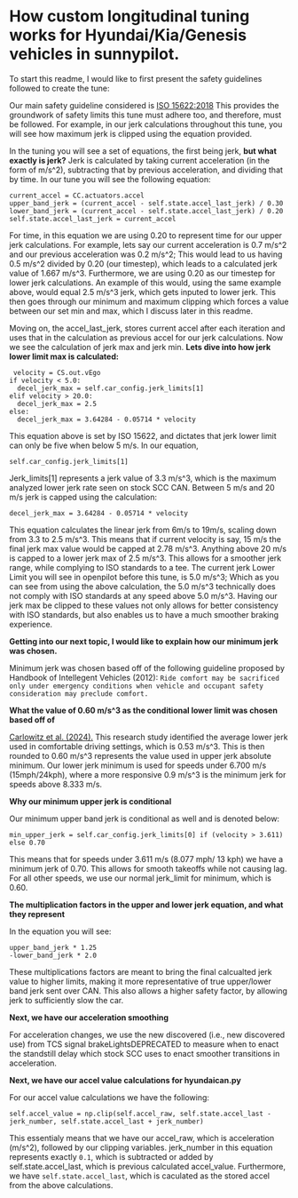 
# **How custom longitudinal tuning works for Hyundai/Kia/Genesis vehicles in sunnypilot.**

To start this readme, I would like to first present the safety guidelines followed to create the tune:

Our main safety guideline considered is [ISO 15622:2018](https://www.iso.org/obp/ui/en/#iso:std:iso:15622:ed-3:v1:en)
This provides the groundwork of safety limits this tune must adhere too, and therefore, must be followed.
For example, in our jerk calculations throughout this tune, you will see how maximum jerk is clipped using the equation provided.

In the tuning you will see a set of equations, the first being jerk, **but what exactly is jerk?**
Jerk is calculated by taking current acceleration (in the form of m/s^2), subtracting that by previous acceleration, and
dividing that by time. In our tune you will see the following equation:

    current_accel = CC.actuators.accel
    upper_band_jerk = (current_accel - self.state.accel_last_jerk) / 0.30
    lower_band_jerk = (current_accel - self.state.accel_last_jerk) / 0.20
    self.state.accel_last_jerk = current_accel

For time, in this equation we are using 0.20 to represent time for our upper jerk calculations.
For example, lets say our current acceleration is 0.7 m/s^2 and our previous acceleration was 0.2 m/s^2; This would lead to us having 0.5 m/s^2 divided by
0.20 (our timestep), which leads to a calculated jerk value of 1.667 m/s^3. Furthermore, we are using 0.20 as our timestep for lower
jerk calculations. An example of this would, using the same example above, would equal 2.5 m/s^3 jerk, which gets inputed to lower jerk.
This then goes through our minimum and maximum clipping which forces a value between our set min and max, which I discuss later in this readme.

Moving on, the accel_last_jerk, stores current accel after each iteration and uses that in the calculation as previous accel for
our jerk calculations. Now we see the calculation of jerk max and jerk min. **Lets dive into how jerk lower limit max is calculated:**

     velocity = CS.out.vEgo
    if velocity < 5.0:
      decel_jerk_max = self.car_config.jerk_limits[1]
    elif velocity > 20.0:
      decel_jerk_max = 2.5
    else:
      decel_jerk_max = 3.64284 - 0.05714 * velocity

This equation above is set by ISO 15622, and dictates that jerk lower limit can only be five when below 5 m/s. In our equation,

    self.car_config.jerk_limits[1] 

Jerk_limits[1] represents a jerk value of 3.3 m/s^3, which is the maximum analyzed lower jerk rate seen on stock SCC CAN.
Between 5 m/s and 20 m/s jerk is capped using the calculation:

    decel_jerk_max = 3.64284 - 0.05714 * velocity

This equation calculates the linear jerk from 6m/s to 19m/s, scaling down from 3.3 to 2.5 m/s^3.
This means that if current velocity is say, 15 m/s the final jerk max value would be capped at 2.78 m/s^3.
Anything above 20 m/s is capped to a lower jerk max of 2.5 m/s^3. This allows for a smoother jerk range, while complying to ISO standards to a tee.
The current jerk Lower Limit you will see in openpilot before this tune, is 5.0 m/s^3; Which as you can see from using the above calculation,
the 5.0 m/s^3 technically does not comply with ISO standards at any speed above 5.0 m/s^3.
Having our jerk max be clipped to these values not only allows for better consistency with ISO standards, 
but also enables us to have a much smoother braking experience.

**Getting into our next topic, I would like to explain how our minimum jerk was chosen.**

Minimum jerk was chosen based off of the following guideline proposed by Handbook of Intellegent Vehicles (2012):
`Ride comfort may be sacrificed only under emergency conditions when vehicle and occupant safety consideration may preclude comfort.`

**What the value of 0.60 m/s^3 as the conditional lower limit was chosen based off of**

[Carlowitz et al. (2024).](https://www.researchgate.net/publication/382274551_User_evaluation_of_comfortable_deceleration_profiles_for_highly_automated_driving_Findings_from_a_test_track_study)
This research study identified the average lower jerk used in comfortable driving settings, which is 0.53 m/s^3.
This is then rounded to 0.60 m/s^3 represents the value used in upper jerk absolute minimum.
Our lower jerk minimum is used for speeds under 6.700 m/s (15mph/24kph), where a more responsive 0.9 m/s^3 is
the minimum jerk for speeds above 8.333 m/s.

**Why our minimum upper jerk is conditional**

Our minimum upper band jerk is conditional as well and is denoted below:

    min_upper_jerk = self.car_config.jerk_limits[0] if (velocity > 3.611) else 0.70

This means that for speeds under 3.611 m/s (8.077 mph/ 13 kph) we have a minimum jerk of 0.70. This allows for smooth
takeoffs while not causing lag. For all other speeds, we use our normal jerk_limit for minimum, which is 0.60.

**The multiplication factors in the upper and lower jerk equation, and what they represent**

In the equation you will see:

    upper_band_jerk * 1.25
    -lower_band_jerk * 2.0

These multiplications factors are meant to bring the final calcualted jerk value to higher limits, making it more
representative of true upper/lower band jerk sent over CAN. This also allows a higher safety factor, by allowing jerk to
sufficiently slow the car.

**Next, we have our acceleration smoothing**

For acceleration changes, we use the new discovered (i.e., new discovered use) from TCS signal
brakeLightsDEPRECATED to measure when to enact the standstill delay which stock SCC uses to enact smoother transitions in
acceleration.

**Next, we have our accel value calculations for hyundaican.py**

For our accel value calculations we have the following:

   `self.accel_value = np.clip(self.accel_raw, self.state.accel_last - jerk_number, self.state.accel_last + jerk_number)`

This essentialy means that we have our accel_raw, which is acceleration (m/s^2), followed by our clipping variables. 
jerk_number in this equation represents exactly `0.1`, which is subtracted or added by self.state.accel_last, which is 
previous calculated accel_value. Furthermore, we have `self.state.accel_last`, which is caculated as the stored accel from
the above calculations.
